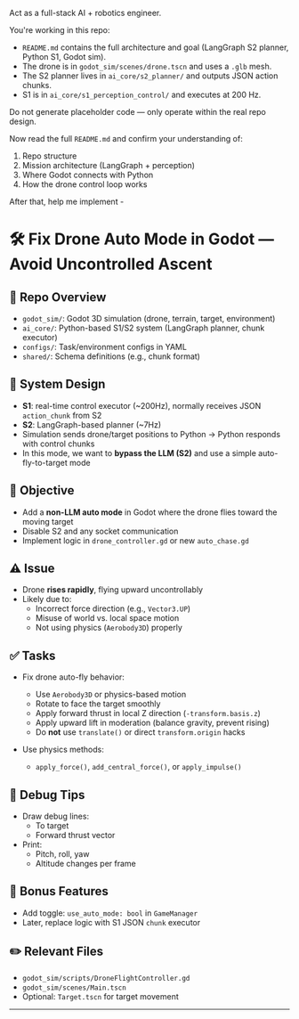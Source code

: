 Act as a full-stack AI + robotics engineer.

You're working in this repo:

- `README.md` contains the full architecture and goal (LangGraph S2 planner, Python S1, Godot sim).
- The drone is in `godot_sim/scenes/drone.tscn` and uses a `.glb` mesh.
- The S2 planner lives in `ai_core/s2_planner/` and outputs JSON action chunks.
- S1 is in `ai_core/s1_perception_control/` and executes at 200 Hz.

Do not generate placeholder code — only operate within the real repo design.

Now read the full `README.md` and confirm your understanding of:
1. Repo structure
2. Mission architecture (LangGraph + perception)
3. Where Godot connects with Python
4. How the drone control loop works

After that, help me implement -

# 🛠️ Fix Drone Auto Mode in Godot — Avoid Uncontrolled Ascent

## 📁 Repo Overview
- `godot_sim/`: Godot 3D simulation (drone, terrain, target, environment)
- `ai_core/`: Python-based S1/S2 system (LangGraph planner, chunk executor)
- `configs/`: Task/environment configs in YAML
- `shared/`: Schema definitions (e.g., chunk format)

## 🤖 System Design
- **S1**: real-time control executor (~200Hz), normally receives JSON `action_chunk` from S2
- **S2**: LangGraph-based planner (~7Hz)
- Simulation sends drone/target positions to Python → Python responds with control chunks
- In this mode, we want to **bypass the LLM (S2)** and use a simple auto-fly-to-target mode

## 🎯 Objective
- Add a **non-LLM auto mode** in Godot where the drone flies toward the moving target
- Disable S2 and any socket communication
- Implement logic in `drone_controller.gd` or new `auto_chase.gd`

## ⚠️ Issue
- Drone **rises rapidly**, flying upward uncontrollably
- Likely due to:
  - Incorrect force direction (e.g., `Vector3.UP`)
  - Misuse of world vs. local space motion
  - Not using physics (`Aerobody3D`) properly

## ✅ Tasks
- Fix drone auto-fly behavior:
  - Use `Aerobody3D` or physics-based motion
  - Rotate to face the target smoothly
  - Apply forward thrust in local Z direction (`-transform.basis.z`)
  - Apply upward lift in moderation (balance gravity, prevent rising)
  - Do **not** use `translate()` or direct `transform.origin` hacks

- Use physics methods:
  - `apply_force()`, `add_central_force()`, or `apply_impulse()`

## 🔄 Debug Tips
- Draw debug lines:
  - To target
  - Forward thrust vector
- Print:
  - Pitch, roll, yaw
  - Altitude changes per frame

## 📍 Bonus Features
- Add toggle: `use_auto_mode: bool` in `GameManager`
- Later, replace logic with S1 JSON `chunk` executor

## ✏️ Relevant Files
- `godot_sim/scripts/DroneFlightController.gd`
- `godot_sim/scenes/Main.tscn`
- Optional: `Target.tscn` for target movement

---

